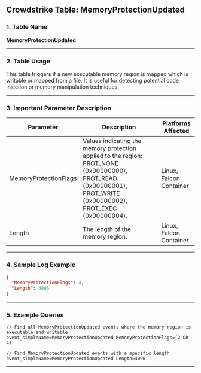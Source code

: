 ## Crowdstrike Table: MemoryProtectionUpdated

### 1. Table Name
**MemoryProtectionUpdated**

---

### 2. Table Usage
This table triggers if a new executable memory region is mapped which is writable or mapped from a file. It is useful for detecting potential code injection or memory manipulation techniques.

---

### 3. Important Parameter Description

| Parameter             | Description                                                                                          | Platforms Affected |
|-----------------------|------------------------------------------------------------------------------------------------------|--------------------|
| MemoryProtectionFlags | Values indicating the memory protection applied to the region: PROT_NONE (0x00000000), PROT_READ (0x00000001), PROT_WRITE (0x00000002), PROT_EXEC (0x00000004). | Linux, Falcon Container |
| Length                | The length of the memory region.                                                                     | Linux, Falcon Container |

---

### 4. Sample Log Example

```json
{
  "MemoryProtectionFlags": 4,
  "Length": 4096
}
```

---

### 5. Example Queries

```xql
// Find all MemoryProtectionUpdated events where the memory region is executable and writable
event_simpleName=MemoryProtectionUpdated MemoryProtectionFlags=(2 OR 4)

// Find MemoryProtectionUpdated events with a specific length
event_simpleName=MemoryProtectionUpdated Length=4096
```

---

